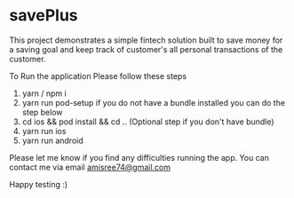 # savePlus
This project demonstrates a simple fintech solution built to save money for a saving goal and keep track of customer's all personal transactions of the customer.


To Run the application Please follow these steps 

1. yarn  / npm i
2. yarn run pod-setup if you do not have a bundle installed you can do the step below
3. cd ios && pod install && cd .. (Optional step if you don't have bundle)
4. yarn run ios 
5. yarn run android 

Please let me know if you find any difficulties running the app. You can contact me via email amisree74@gmail.com

Happy testing :) 
